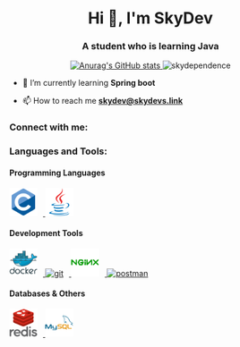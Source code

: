 <h1 align="center">Hi 👋, I'm SkyDev</h1>
<h3 align="center">A student who is learning Java</h3>

<p align="center">
  <a href="https://github.com/anuraghazra/github-readme-stats">
    <img src="https://github-readme-stats.vercel.app/api?username=skydependence" alt="Anurag's GitHub stats" width=43% />
  </a>

  <a>
    <img src="https://github-readme-streak-stats.herokuapp.com/?user=skydependence&" alt="skydependence" width=48% />
  </a>
</p>


- 🌱 I’m currently learning **Spring boot**

- 📫 How to reach me **skydev@skydevs.link**

<h3 align="left">Connect with me:</h3>
<p align="left">
</p>

<h3 align="left">Languages and Tools:</h3>

<h4>Programming Languages</h4>
<p align="left">
  <a href="https://www.cprogramming.com/" target="_blank" rel="noreferrer">
    <img src="https://raw.githubusercontent.com/devicons/devicon/master/icons/c/c-original.svg" alt="c" width="50" height="50" style='margin-right: 10px;'/>
  </a>
  <a href="https://www.java.com/" target="_blank" rel="noreferrer">
    <img src="https://raw.githubusercontent.com/devicons/devicon/master/icons/java/java-original.svg" alt="java" width="50" height ="50 "style='margin-right: 10px;'/>
  </a>
</p>

<h4>Development Tools</h4>
<p align="left">
  <a href="https://www.docker.com/" target="_blank" rel="noreferrer">
    <img src="https://raw.githubusercontent.com/devicons/devicon/master/icons/docker/docker-original-wordmark.svg" alt="docker" width="50" height="50" style='margin-right: 10px;'/>
  </a>
  <a href="https://git-scm.com/" target="_blank" rel="noreferrer"> 
    <img src="https://www.vectorlogo.zone/logos/git-scm/git-scm-icon.svg" alt="git" width="50" height="50" style='margin-right: 10px;'/>
  </a>    
  <a href='https://www.nginx.com' target='_blank' rel='noreferrer'> 
    <img src='https://raw.githubusercontent.com/devicons/devicon/master/icons/nginx/nginx-original.svg' alt='nginx' width='50' height='50' style='margin-right: 10px;'/>
  </a>
  <a href='https://postman.com' target='_blank' rel=noreferrer'>
    <img src='https://www.vectorlogo.zone/logos/getpostman/getpostman-icon.svg' alt= 'postman' width= '50' height= '50'style= 'margin-right:10px;'/>
   </a>
</p>

<h4>Databases & Others</h4>
<p align ="left">
<a href ='https://redis.io'target='_blank' rel=noreferrer'>
<img src ='https://raw.githubusercontent.com/devicons/devicon/master/icons/redis/redis-original-wordmark.svg' alt=redis width=50 height=50 style='margin-right:10px;'/>
</a>
<a href='https://www.mysql.com/' target='_ blank' rel=noreferrer'> 
<img src='https://raw.githubusercontent.com/devicons/devicon/master/icons/mysql/mysql-original-wordmark.svg' alt=mysql width=50 height=50 style='margin-right:10px;'/></p>
</a>